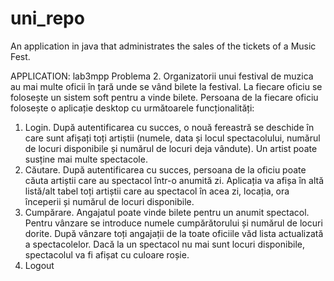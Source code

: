 # uni_repo
An application in java that administrates the sales of the tickets of a Music Fest.

APPLICATION: lab3mpp 
Problema 2.
Organizatorii unui festival de muzica au mai multe oficii în țară unde se vând bilete la festival. La fiecare oficiu
se folosește un sistem soft pentru a vinde bilete. Persoana de la fiecare oficiu folosește o aplicație desktop cu
următoarele funcționalități:
  1. Login. După autentificarea cu succes, o nouă fereastră se deschide în care sunt afișați toți artiștii
(numele, data și locul spectacolului, numărul de locuri disponibile și numărul de locuri deja vândute).
Un artist poate susține mai multe spectacole.
  2. Căutare. După autentificarea cu succes, persoana de la oficiu poate căuta artiștii care au spectacol într-o
anumită zi. Aplicația va afișa în altă listă/alt tabel toți artiștii care au spectacol în acea zi, locația, ora
începerii și numărul de locuri disponibile.
  3. Cumpărare. Angajatul poate vinde bilete pentru un anumit spectacol. Pentru vânzare se introduce
numele cumpărătorului și numărul de locuri dorite. După vânzare toți angajații de la toate oficiile văd
lista actualizată a spectacolelor. Dacă la un spectacol nu mai sunt locuri disponibile, spectacolul va fi
afișat cu culoare roșie.
  4. Logout
